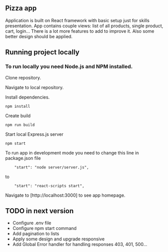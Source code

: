 ## Pizza app

Application is built on React framework with basic setup just for skills presentation. App contains couple views: list of all products, single product, cart, login... There is a lot more features to add to improve it. Also some better design should be applied.

## Running project locally

### To run locally you need Node.js and NPM installed.

Clone repository.

Navigate to local repository.

Install dependencies.

```
npm install
```

Create build

```
npm run build
```

Start local Express.js server

```
npm start
```

To run app in development mode you need to change this line in package.json file

```
    "start": "node server/server.js",
```

to

```
    "start": "react-scripts start",
```

Navigate to [http://localhost:3000] to see app homepage.

## TODO in next version

- Configure .env file
- Configure npm start command
- Add pagination to lists
- Apply some design and upgrade responsive
- Add Global Error handler for handling responses 403, 401, 500...
